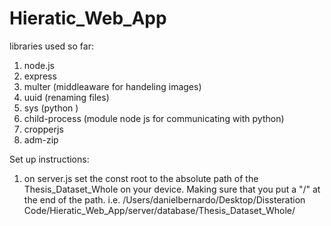 # Hieratic_Web_App

libraries used so far:

1. node.js 
2. express
3. multer (middleaware for handeling images)
4. uuid (renaming files)
5. sys (python )
6. child-process (module node js for communicating with python)
7. cropperjs
8. adm-zip

Set up instructions: 

1. on server.js set the const root to the absolute path of the Thesis_Dataset_Whole on your device. Making sure that you put a "/" at the end of the path. i.e. /Users/danielbernardo/Desktop/Dissteration Code/Hieratic_Web_App/server/database/Thesis_Dataset_Whole/